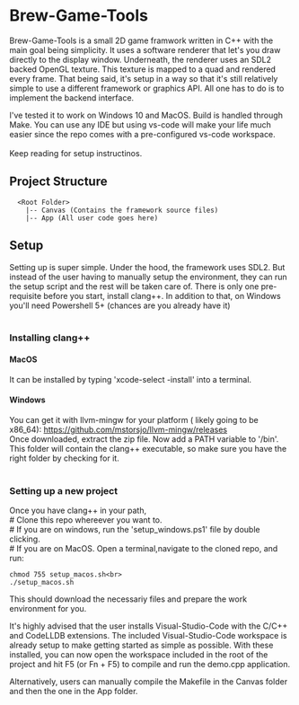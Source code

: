 # Brew-Game-Tools
Brew-Game-Tools is a small 2D game framwork written in C++ with the main goal being simplicity. 
It uses a software renderer that let's you draw directly to the display window. Underneath, the renderer uses an SDL2 backed OpenGL texture. This texture is mapped to a quad and rendered every frame. That being said, it's setup in a way so that it's still relatively simple to use a different framework or graphics API. All one has to do is to implement the backend interface.

I've tested it to work on Windows 10 and MacOS. Build is handled through Make. You can use any IDE but using vs-code will make your life much easier since the repo comes with a pre-configured vs-code workspace.<br><br>
Keep reading for setup instructinos.

## Project Structure
```
  <Root Folder>
    |-- Canvas (Contains the framework source files)
    |-- App (All user code goes here)
```

## Setup
Setting up is super simple. Under the hood, the framework uses SDL2. But instead of the user having to manually setup the environment, they can run the setup script and the rest will be taken care of. 
There is only one pre-requisite before you start, install clang++. In addition to that, on Windows you'll need Powershell 5+ (chances are you already have it)<br>
<br>
### Installing clang++
  #### MacOS
  It can be installed by typing 'xcode-select -install' into a terminal. <br>
  #### Windows
  You can get it with llvm-mingw for your platform ( likely going to be x86_64): https://github.com/mstorsjo/llvm-mingw/releases <br>
  Once downloaded, extract the zip file. Now add a PATH variable to '<folder with extracted files>/bin'. This folder will contain the clang++ executable, so make sure you have the right folder by checking for it. <br><br>
  
### Setting up a new project
<p> Once you have clang++ in your path,<br> 
  # Clone this repo whereever you want to.<br>
  # If you are on windows, run the 'setup_windows.ps1' file by double clicking.<br>
  # If you are on MacOS. Open a terminal,navigate to the cloned repo, and run:<br>
  
  ```
  chmod 755 setup_macos.sh<br>
  ./setup_macos.sh
  ```
  
This should download the necessariy files and prepare the work environment for you.<br>
<p>It's highly advised that the user installs Visual-Studio-Code with the C/C++ and CodeLLDB extensions. The included Visual-Studio-Code workspace is already setup to make getting started as simple as possible. With these installed, you can now open the workspace included in the root of the project and hit F5 (or Fn + F5) to compile and run the demo.cpp application.<br>
<p>Alternatively, users can manually compile the Makefile in the Canvas folder and then the one in the App folder.
  
  
   
